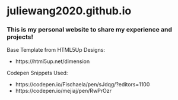 # juliewang2020.github.io
### This is my personal website to share my experience and projects!

Base Template from HTML5Up Designs: 
<ul>
  <li>https://html5up.net/dimension</li>
</ul>

Codepen Snippets Used: 
<ul>
  <li>https://codepen.io/Fischaela/pen/sJdqg/?editors=1100</li>
  <li>https://codepen.io/mejiaj/pen/RwPrOzr</li> 
</ul>
